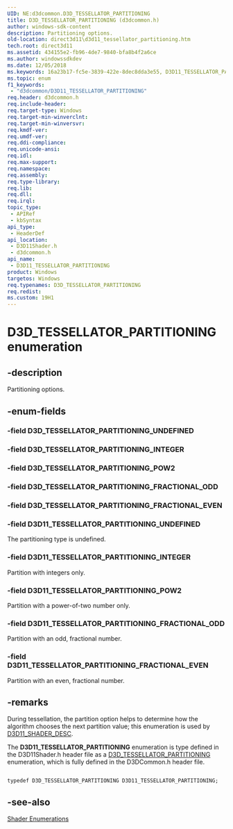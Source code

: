 ```yaml
---
UID: NE:d3dcommon.D3D_TESSELLATOR_PARTITIONING
title: D3D_TESSELLATOR_PARTITIONING (d3dcommon.h)
author: windows-sdk-content
description: Partitioning options.
old-location: direct3d11\d3d11_tessellator_partitioning.htm
tech.root: direct3d11
ms.assetid: 434155e2-fb96-4de7-9840-bfa8b4f2a6ce
ms.author: windowssdkdev
ms.date: 12/05/2018
ms.keywords: 16a23b17-fc5e-3839-422e-8dec8dda3e55, D3D11_TESSELLATOR_PARTITIONING, D3D11_TESSELLATOR_PARTITIONING enumeration [Direct3D 11], D3D11_TESSELLATOR_PARTITIONING_FRACTIONAL_EVEN, D3D11_TESSELLATOR_PARTITIONING_FRACTIONAL_ODD, D3D11_TESSELLATOR_PARTITIONING_INTEGER, D3D11_TESSELLATOR_PARTITIONING_POW2, D3D11_TESSELLATOR_PARTITIONING_UNDEFINED, D3D_TESSELLATOR_PARTITIONING, d3d11shader/D3D11_TESSELLATOR_PARTITIONING, d3d11shader/D3D11_TESSELLATOR_PARTITIONING_FRACTIONAL_EVEN, d3d11shader/D3D11_TESSELLATOR_PARTITIONING_FRACTIONAL_ODD, d3d11shader/D3D11_TESSELLATOR_PARTITIONING_INTEGER, d3d11shader/D3D11_TESSELLATOR_PARTITIONING_POW2, d3d11shader/D3D11_TESSELLATOR_PARTITIONING_UNDEFINED, d3dcommon/D3D11_TESSELLATOR_PARTITIONING, d3dcommon/D3D11_TESSELLATOR_PARTITIONING_FRACTIONAL_EVEN, d3dcommon/D3D11_TESSELLATOR_PARTITIONING_FRACTIONAL_ODD, d3dcommon/D3D11_TESSELLATOR_PARTITIONING_INTEGER, d3dcommon/D3D11_TESSELLATOR_PARTITIONING_POW2, d3dcommon/D3D11_TESSELLATOR_PARTITIONING_UNDEFINED, direct3d11.d3d11_tessellator_partitioning
ms.topic: enum
f1_keywords: 
 - "d3dcommon/D3D11_TESSELLATOR_PARTITIONING"
req.header: d3dcommon.h
req.include-header: 
req.target-type: Windows
req.target-min-winverclnt: 
req.target-min-winversvr: 
req.kmdf-ver: 
req.umdf-ver: 
req.ddi-compliance: 
req.unicode-ansi: 
req.idl: 
req.max-support: 
req.namespace: 
req.assembly: 
req.type-library: 
req.lib: 
req.dll: 
req.irql: 
topic_type:
 - APIRef
 - kbSyntax
api_type:
 - HeaderDef
api_location:
 - D3D11Shader.h
 - d3dcommon.h
api_name:
 - D3D11_TESSELLATOR_PARTITIONING
product: Windows
targetos: Windows
req.typenames: D3D_TESSELLATOR_PARTITIONING
req.redist: 
ms.custom: 19H1
---
```


# D3D_TESSELLATOR_PARTITIONING enumeration


## -description


Partitioning options.


## -enum-fields




### -field D3D_TESSELLATOR_PARTITIONING_UNDEFINED


### -field D3D_TESSELLATOR_PARTITIONING_INTEGER


### -field D3D_TESSELLATOR_PARTITIONING_POW2


### -field D3D_TESSELLATOR_PARTITIONING_FRACTIONAL_ODD


### -field D3D_TESSELLATOR_PARTITIONING_FRACTIONAL_EVEN


### -field D3D11_TESSELLATOR_PARTITIONING_UNDEFINED

The partitioning type is undefined.


### -field D3D11_TESSELLATOR_PARTITIONING_INTEGER

Partition with integers only.


### -field D3D11_TESSELLATOR_PARTITIONING_POW2

Partition with a power-of-two number only.


### -field D3D11_TESSELLATOR_PARTITIONING_FRACTIONAL_ODD

Partition with an odd, fractional number.


### -field D3D11_TESSELLATOR_PARTITIONING_FRACTIONAL_EVEN

Partition with an even, fractional number.


## -remarks



During tessellation, the partition option helps to determine how the algorithm chooses the next partition value; this enumeration is used by <a href="https://docs.microsoft.com/windows/desktop/api/d3d11shader/ns-d3d11shader-_d3d11_shader_desc">D3D11_SHADER_DESC</a>.

The      <b>D3D11_TESSELLATOR_PARTITIONING</b> enumeration is type defined in the  D3D11Shader.h header file as a <a href="https://docs.microsoft.com/windows/desktop/api/d3dcommon/ne-d3dcommon-d3d_tessellator_partitioning">D3D_TESSELLATOR_PARTITIONING</a> enumeration, which is fully defined in the  D3DCommon.h header file.


```

typedef D3D_TESSELLATOR_PARTITIONING D3D11_TESSELLATOR_PARTITIONING;
```





## -see-also




<a href="https://docs.microsoft.com/windows/desktop/direct3d11/d3d11-graphics-reference-shader-enums">Shader Enumerations</a>
 

 

